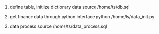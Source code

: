 1. define table, initlize dictionary data
source /home/ts/db.sql

2. get finance data through python interface
python /home/ts/data_init.py

3. data process
source /home/ts/data_process.sql
